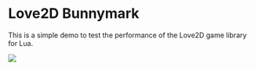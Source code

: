 # Love2D Bunnymark

This is a simple demo to test the performance of the Love2D game library for Lua.

![](https://i.imgur.com/jEEFg2Z.gif)
